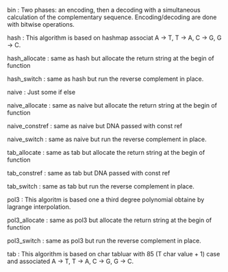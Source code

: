 bin : Two phases: an encoding, then a decoding with a simultaneous calculation of the complementary sequence. Encoding/decoding are done with bitwise operations.

hash : This algorithm is based on hashmap associat A -> T, T -> A, C -> G, G -> C.

hash_allocate : same as hash but allocate the return string at the begin of function

hash_switch : same as hash but run the reverse complement in place.

naive : Just some if else

naive_allocate : same as naive but allocate the return string at the begin of function

naive_constref : same as naive but DNA passed with const ref

naive_switch : same as naive but run the reverse complement in place.

tab_allocate : same as tab but allocate the return string at the begin of function

tab_constref : same as tab but DNA passed with const ref

tab_switch : same as tab but run the reverse complement in place.

pol3 : This algoritm is based one a third degree polynomial obtaine by lagrange interpolation.

pol3_allocate : same as pol3 but allocate the return string at the begin of function

pol3_switch : same as pol3 but run the reverse complement in place.

tab : This algorithm is based on char tabluar with 85 (T char value + 1) case and associated A -> T, T -> A, C -> G, G -> C.

